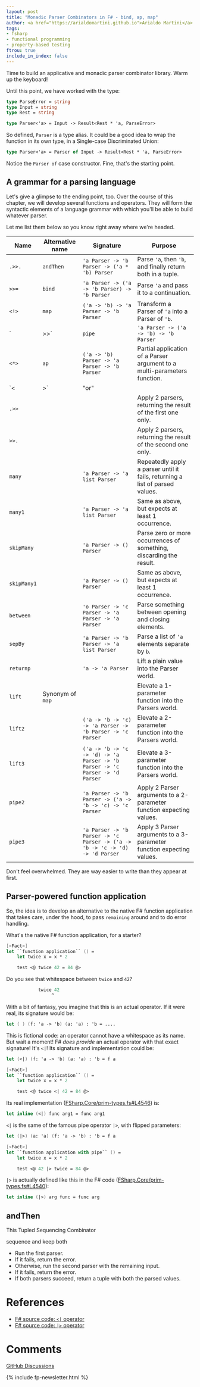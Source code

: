 ```yaml
---
layout: post
title: "Monadic Parser Combinators in F# - bind, ap, map"
author: <a href="https://arialdomartini.github.io">Arialdo Martini</a>
tags:
- fsharp
- functional programming
- property-based testing
ftrou: true
include_in_index: false
---
```

Time to build an applicative and monadic parser combinator library.
Warm up the keyboard!

Until this point, we have worked with the type:

```fsharp
type ParseError = string
type Input = string
type Rest = string

type Parser<'a> = Input -> Result<Rest * 'a, ParseError>
```

So defined, `Parser` is a type alias. It could be a good idea to wrap
the function in its own type, in a Single-case Discriminated Union:

```fsharp
type Parser<'a> = Parser of Input -> Result<Rest * 'a, ParseError>
```

Notice the `Parser of` case constructor. Fine, that's the starting point.

## A grammar for a parsing language

Let's give a glimpse to the ending point, too. Over the course of this
chapter, we will develop several functions and operators. They will
form the syntactic elements of a language grammar with which you'll be
able to build whatever parser.

Let me list them below so you know right away where we're headed.

| Name        | Alternative name | Signature                                                                    | Purpose                                                                      |
|-------------|------------------|------------------------------------------------------------------------------|------------------------------------------------------------------------------|
| `.>>.`      | `andThen`        | `'a Parser -> 'b Parser -> ('a * 'b) Parser`                                 | Parse `'a`, then `'b`, and finally return both in a tuple.                   |
| `>>=`       | `bind`           | `'a Parser -> ('a -> 'b Parser) -> 'b Parser`                                | Parse `'a` and pass it to a continuation.                                    |
| `<!>`       | `map`            | `('a -> 'b) -> 'a Parser -> 'b Parser`                                       | Transform a Parser of `'a` into a Parser of `'b`.                            |
| `|>>`       | `pipe`           | `'a Parser -> ('a -> 'b) -> 'b Parser`                                       | Like F# pipe operator `|>`, but operating with Parsers.                      |
| `<*>`       | `ap`             | `('a -> 'b) Parser -> 'a Parser -> 'b Parser`                                | Partial application of a Parser argument to a multi-parameters function.     |
| `<|>`       | "or"             |                                                                              | Try applying a Parser. It if fails, try another one.                         |
| `.>>`       |                  |                                                                              | Apply 2 parsers, returning the result of the first one only.                 |
| `>>.`       |                  |                                                                              | Apply 2 parsers, returning the result of the second one only.                |
| `many`      |                  | `'a Parser -> 'a list Parser`                                                | Repeatedly apply a parser until it fails, returning a list of parsed values. |
| `many1`     |                  | `'a Parser -> 'a list Parser`                                                | Same as above, but expects at least 1 occurrence.                            |
| `skipMany`  |                  | `'a Parser -> () Parser`                                                     | Parse zero or more occurrences of something, discarding the result.          |
| `skipMany1` |                  | `'a Parser -> () Parser`                                                     | Same as above, but expects at least 1 occurrence.                            |
| `between`   |                  | `'o Parser -> 'c Parser -> 'a Parser -> 'a Parser`                           | Parse something between opening and closing elements.                        |
| `sepBy`     |                  | `'a Parser -> 'b Parser -> 'a list Parser`                                   | Parse a list of `'a` elements separate by `b`.                               |
| `returnp`   |                  | `'a -> 'a Parser`                                                            | Lift a plain value into the Parser world.                                    |
| `lift`      | Synonym of `map` |                                                                              | Elevate a 1-parameter function into the Parsers world.                       |
| `lift2`     |                  | `('a -> 'b -> 'c) -> 'a Parser -> 'b Parser -> 'c Parser`                    | Elevate a 2-parameter function into the Parsers world.                       |
| `lift3`     |                  | `('a -> 'b -> 'c -> 'd) -> 'a Parser -> 'b Parser -> 'c Parser -> 'd Parser` | Elevate a 3-parameter function into the Parsers world.                       |
| `pipe2`     |                  | `'a Parser -> 'b Parser -> ('a -> 'b -> 'c) -> 'c Parser`                    | Apply 2 Parser arguments to a 2-parameter function expecting values.         |
| `pipe3`     |                  | `'a Parser -> 'b Parser -> 'c Parser -> ('a -> 'b -> 'c -> 'd) -> 'd Parser` | Apply 3 Parser arguments to a 3-parameter function expecting values.         |

Don't feel overwhelmed. They are way easier to write than they appear
at first.

## Parser-powered function application
So, the idea is to develop an alternative to the native F# function
application that takes care, under the hood, to pass `remaining`
around and to do error handling.

What's the native F# function application, for a starter?

```fsharp
[<Fact>]
let ``function application`` () =
    let twice x = x * 2

    test <@ twice 42 = 84 @>
```

Do you see that whitespace between `twice` and `42`?

```fsharp
            twice 42
                 ^
```

With a bit of fantasy, you imagine that this is an actual operator. If
it were real, its signature would be:

```fsharp
let ( ) (f: 'a -> 'b) (a: 'a) : 'b = ....
```

This is fictional code: an operator cannot have a whitespace as its
name. But wait a moment! F# *does provide* an actual operator with
that exact signature! It's `<|`! Its signature and implementation
could be:

```fsharp
let (<|) (f: 'a -> 'b) (a: 'a) : 'b = f a

[<Fact>]
let ``function application`` () =
    let twice x = x * 2

    test <@ twice <| 42 = 84 @>
```


Its real implementation ([FSharp.Core/prim-types.fs#L4546][apply-source]) is:

```fsharp
let inline (<|) func arg1 = func arg1
```

`<|` is the same of the famous pipe operator `|>`, with flipped
parameters:


```fsharp
let (|>) (a: 'a) (f: 'a -> 'b) : 'b = f a

[<Fact>]
let ``function application with pipe`` () =
    let twice x = x * 2

    test <@ 42 |> twice = 84 @>
```

`|>` is actually defined like this in the F# code ([FSharp.Core/prim-types.fs#L4540][pipe-source]):

```fsharp
let inline (|>) arg func = func arg
```




## andThen

This Tupled Sequencing Combinator

sequence and keep both


- Run the first parser.
- If it fails, return the error.
- Otherwise, run the second parser with the remaining input.
- If it fails, return the error.
- If both parsers succeed, return a tuple with both the parsed values.

# References

- [F# source code: `<|` operator][apply-source]
- [F# source code: `|>` operator][pipe-source]


[apply-source]: https://github.com/dotnet/fsharp/blob/main/src/FSharp.Core/prim-types.fs#L4546
[pipe-source]: https://github.com/dotnet/fsharp/blob/main/src/FSharp.Core/prim-types.fs#L4540

# Comments
[GitHub Discussions](https://github.com/arialdomartini/arialdomartini.github.io/discussions/33)



{% include fp-newsletter.html %}
